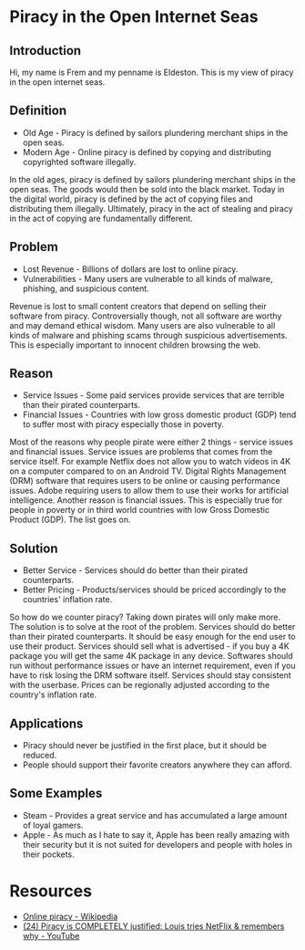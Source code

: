 # Piracy in the Open Internet Seas
## Introduction
Hi, my name is Frem and my penname is Eldeston. This is my view of piracy in the open internet seas.
## Definition
- Old Age - Piracy is defined by sailors plundering merchant ships in the open seas.
- Modern Age - Online piracy is defined by copying and distributing copyrighted software illegally.

In the old ages, piracy is defined by sailors plundering merchant ships in the open seas. The goods would then be sold into the black market. Today in the digital world, piracy is defined by the act of copying files and distributing them illegally. Ultimately, piracy in the act of stealing and piracy in the act of copying are fundamentally different.
## Problem
- Lost Revenue - Billions of dollars are lost to online piracy.
- Vulnerabilities - Many users are vulnerable to all kinds of malware, phishing, and suspicious content.

Revenue is lost to small content creators that depend on selling their software from piracy. Controversially though, not all software are worthy and may demand ethical wisdom. Many users are also vulnerable to all kinds of malware and phishing scams through suspicious advertisements. This is especially important to innocent children browsing the web.
## Reason
- Service Issues - Some paid services provide services that are terrible than their pirated counterparts.
- Financial Issues - Countries with low gross domestic product (GDP) tend to suffer most with piracy especially those in poverty.

Most of the reasons why people pirate were either 2 things - service issues and financial issues. Service issues are problems that comes from the service itself. For example Netflix does not allow you to watch videos in 4K on a computer compared to on an Android TV.  Digital Rights Management (DRM) software that requires users to be online or causing performance issues. Adobe requiring users to allow them to use their works for artificial intelligence. Another reason is financial issues. This is especially true for people in poverty or in third world countries with low Gross Domestic Product (GDP). The list goes on.
## Solution
- Better Service - Services should do better than their pirated counterparts.
- Better Pricing - Products/services should be priced accordingly to the countries' inflation rate.

So how do we counter piracy? Taking down pirates will only make more. The solution is to solve at the root of the problem. Services should do better than their pirated counterparts. It should be easy enough for the end user to use their product. Services should sell what is advertised - if you buy a 4K package you will get the same 4K package in any device. Softwares should run without performance issues or have an internet requirement, even if you have to risk losing the DRM software itself. Services should stay consistent with the userbase. Prices can be regionally adjusted according to the country's inflation rate.
## Applications
- Piracy should never be justified in the first place, but it should be reduced.
- People should support their favorite creators anywhere they can afford.
## Some Examples
- Steam - Provides a great service and has accumulated a large amount of loyal gamers.
- Apple - As much as I hate to say it, Apple has been really amazing with their security but it is not suited for developers and people with holes in their pockets.
# Resources
- [Online piracy - Wikipedia](https://en.wikipedia.org/wiki/Online_piracy)
- [(24) Piracy is COMPLETELY justified: Louis tries NetFlix & remembers why - YouTube](https://www.youtube.com/watch?v=o4GZUCwVRLs)